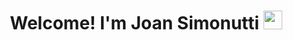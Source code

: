 <h1 align="center">
Welcome! I'm Joan Simonutti
  <img src="https://media.giphy.com/media/hvRJCLFzcasrR4ia7z/giphy.gif" width="30"></h1>
<!--
**JoanSimonutti/JoanSimonutti** is a ✨ _special_ ✨ repository because its `README.md` (this file) appears on your GitHub profile.

Here are some ideas to get you started:

- 🔭 I’m currently working on ...
- 🌱 I’m currently learning ...
- 👯 I’m looking to collaborate on ...
- 🤔 I’m looking for help with ...
- 💬 Ask me about ...
- 📫 How to reach me: ...
- 😄 Pronouns: ...
- ⚡ Fun fact: ...
-->
